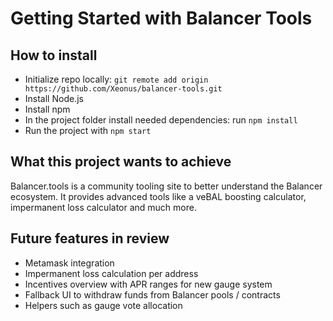 # Getting Started with Balancer Tools
## How to install
* Initialize repo locally:
`git remote add origin https://github.com/Xeonus/balancer-tools.git`
* Install Node.js
* Install npm
* In the project folder install needed dependencies: run `npm install`
* Run the project with `npm start`


## What this project wants to achieve
Balancer.tools is a community tooling site to better understand the Balancer ecosystem. It provides advanced tools like a veBAL boosting calculator, impermanent loss calculator and much more.

## Future features in review

* Metamask integration
* Impermanent loss calculation per address
* Incentives overview with APR ranges for new gauge system
* Fallback UI to withdraw funds from Balancer pools / contracts
* Helpers such as gauge vote allocation